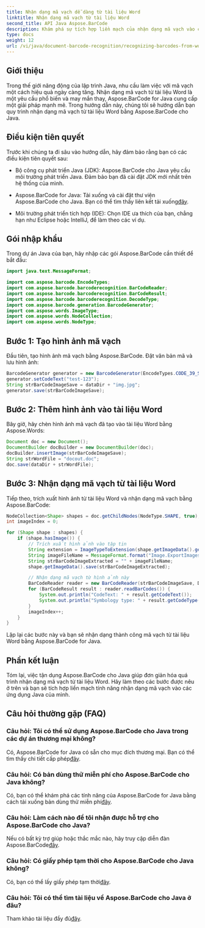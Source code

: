 ```yaml
---
title: Nhận dạng mã vạch dễ dàng từ tài liệu Word
linktitle: Nhận dạng mã vạch từ tài liệu Word
second_title: API Java Aspose.BarCode
description: Khám phá sự tích hợp liền mạch của nhận dạng mã vạch vào các ứng dụng Java của bạn với Aspose.BarCode. Hãy làm theo hướng dẫn này để nhận dạng mã vạch từ tài liệu Word.
type: docs
weight: 12
url: /vi/java/document-barcode-recognition/recognizing-barcodes-from-word/
---
```


## Giới thiệu

Trong thế giới năng động của lập trình Java, nhu cầu làm việc với mã vạch một cách hiệu quả ngày càng tăng. Nhận dạng mã vạch từ tài liệu Word là một yêu cầu phổ biến và may mắn thay, Aspose.BarCode for Java cung cấp một giải pháp mạnh mẽ. Trong hướng dẫn này, chúng tôi sẽ hướng dẫn bạn quy trình nhận dạng mã vạch từ tài liệu Word bằng Aspose.BarCode cho Java.

## Điều kiện tiên quyết

Trước khi chúng ta đi sâu vào hướng dẫn, hãy đảm bảo rằng bạn có các điều kiện tiên quyết sau:

- Bộ công cụ phát triển Java (JDK): Aspose.BarCode cho Java yêu cầu môi trường phát triển Java. Đảm bảo bạn đã cài đặt JDK mới nhất trên hệ thống của mình.

-  Aspose.BarCode for Java: Tải xuống và cài đặt thư viện Aspose.BarCode cho Java. Bạn có thể tìm thấy liên kết tải xuống[đây](https://releases.aspose.com/barcode/java/).

- Môi trường phát triển tích hợp (IDE): Chọn IDE ưa thích của bạn, chẳng hạn như Eclipse hoặc IntelliJ, để làm theo các ví dụ.

## Gói nhập khẩu

Trong dự án Java của bạn, hãy nhập các gói Aspose.BarCode cần thiết để bắt đầu:

```java
import java.text.MessageFormat;

import com.aspose.barcode.EncodeTypes;
import com.aspose.barcode.barcoderecognition.BarCodeReader;
import com.aspose.barcode.barcoderecognition.BarCodeResult;
import com.aspose.barcode.barcoderecognition.DecodeType;
import com.aspose.barcode.generation.BarcodeGenerator;
import com.aspose.words.ImageType;
import com.aspose.words.NodeCollection;
import com.aspose.words.NodeType;
```

## Bước 1: Tạo hình ảnh mã vạch

Đầu tiên, tạo hình ảnh mã vạch bằng Aspose.BarCode. Đặt văn bản mã và lưu hình ảnh:

```java
BarcodeGenerator generator = new BarcodeGenerator(EncodeTypes.CODE_39_STANDARD);
generator.setCodeText("test-123");
String strBarCodeImageSave = dataDir + "img.jpg";
generator.save(strBarCodeImageSave);
```

## Bước 2: Thêm hình ảnh vào tài liệu Word

Bây giờ, hãy chèn hình ảnh mã vạch đã tạo vào tài liệu Word bằng Aspose.Words:

```java
Document doc = new Document();
DocumentBuilder docBuilder = new DocumentBuilder(doc);
docBuilder.insertImage(strBarCodeImageSave);
String strWordFile = "docout.doc";
doc.save(dataDir + strWordFile);
```

## Bước 3: Nhận dạng mã vạch từ tài liệu Word

Tiếp theo, trích xuất hình ảnh từ tài liệu Word và nhận dạng mã vạch bằng Aspose.BarCode:

```java
NodeCollection<Shape> shapes = doc.getChildNodes(NodeType.SHAPE, true);
int imageIndex = 0;

for (Shape shape : shapes) {
    if (shape.hasImage()) {
        // Trích xuất hình ảnh vào tập tin
        String extension = ImageTypeToExtension(shape.getImageData().getImageType());
        String imageFileName = MessageFormat.format("Image.ExportImages.{0} Out.{1}", imageIndex, extension);
        String strBarCodeImageExtracted = "" + imageFileName;
        shape.getImageData().save(strBarCodeImageExtracted);

        // Nhận dạng mã vạch từ hình ảnh này
        BarCodeReader reader = new BarCodeReader(strBarCodeImageSave, DecodeType.CODE_39_STANDARD);
        for (BarCodeResult result : reader.readBarCodes()) {
            System.out.println("CodeText: " + result.getCodeText());
            System.out.println("Symbology type: " + result.getCodeType());
        }
        imageIndex++;
    }
}
```

Lặp lại các bước này và bạn sẽ nhận dạng thành công mã vạch từ tài liệu Word bằng Aspose.BarCode for Java.

## Phần kết luận

Tóm lại, việc tận dụng Aspose.BarCode cho Java giúp đơn giản hóa quá trình nhận dạng mã vạch từ tài liệu Word. Hãy làm theo các bước được nêu ở trên và bạn sẽ tích hợp liền mạch tính năng nhận dạng mã vạch vào các ứng dụng Java của mình.

## Câu hỏi thường gặp (FAQ)

### Câu hỏi: Tôi có thể sử dụng Aspose.BarCode cho Java trong các dự án thương mại không?
 Có, Aspose.BarCode for Java có sẵn cho mục đích thương mại. Bạn có thể tìm thấy chi tiết cấp phép[đây](https://purchase.aspose.com/buy).

### Câu hỏi: Có bản dùng thử miễn phí cho Aspose.BarCode cho Java không?
 Có, bạn có thể khám phá các tính năng của Aspose.BarCode for Java bằng cách tải xuống bản dùng thử miễn phí[đây](https://releases.aspose.com/).

### Câu hỏi: Làm cách nào để tôi nhận được hỗ trợ cho Aspose.BarCode cho Java?
Nếu có bất kỳ trợ giúp hoặc thắc mắc nào, hãy truy cập diễn đàn Aspose.BarCode[đây](https://forum.aspose.com/c/barcode/13).

### Câu hỏi: Có giấy phép tạm thời cho Aspose.BarCode cho Java không?
 Có, bạn có thể lấy giấy phép tạm thời[đây](https://purchase.aspose.com/temporary-license/).

### Câu hỏi: Tôi có thể tìm tài liệu về Aspose.BarCode cho Java ở đâu?
 Tham khảo tài liệu đầy đủ[đây](https://reference.aspose.com/barcode/java/).
